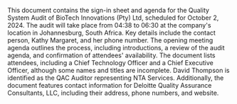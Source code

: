 This document contains the sign-in sheet and agenda for the Quality System Audit of BioTech Innovations (Pty) Ltd, scheduled for October 2, 2024. The audit will take place from 04:38 to 06:30 at the company's location in Johannesburg, South Africa. Key details include the contact person, Kathy Margaret, and her phone number. The opening meeting agenda outlines the process, including introductions, a review of the audit agenda, and confirmation of attendees' availability. The document lists attendees, including a Chief Technology Officer and a Chief Executive Officer, although some names and titles are incomplete. David Thompson is identified as the QAC Auditor representing NTA Services. Additionally, the document features contact information for Deloitte Quality Assurance Consultants, LLC, including their address, phone numbers, and website.